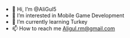 - 👋 Hi, I’m @AliGul5
- 👀 I’m interested in Mobile Game Development
- 🌱 I’m currently learning Turkey
- 📫 How to reach me Aligul.rm@gmail.com

<!---
AliGul5/AliGul5 is a ✨ special ✨ repository because its `README.md` (this file) appears on your GitHub profile.
You can click the Preview link to take a look at your changes.
--->
